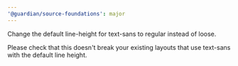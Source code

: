 ```yaml
---
'@guardian/source-foundations': major
---
```


Change the default line-height for text-sans to regular instead of loose.

Please check that this doesn't break your existing layouts that use text-sans with the default line height.
